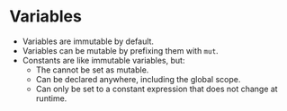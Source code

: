 # Variables

- Variables are immutable by default.
- Variables can be mutable by prefixing them with ``mut``.
- Constants are like immutable variables, but:
  - The cannot be set as mutable.
  - Can be declared anywhere, including the global scope.
  - Can only be set to a constant expression that does not change at runtime.